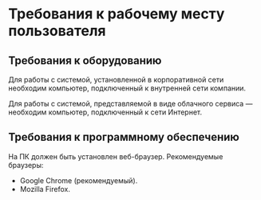 # Требования к рабочему месту пользователя
## Требования к оборудованию
Для работы с системой, установленной в корпоративной сети необходим компьютер, подключенный к внутренней сети компании. 

Для работы с системой, представляемой в виде облачного сервиса — необходим компьютер, подключенный к сети Интернет.

## Требования к программному обеспечению
На ПК должен быть установлен веб-браузер. Рекомендуемые браузеры:

* Google Chrome (рекомендуемый).
* Mozilla Firefox.
